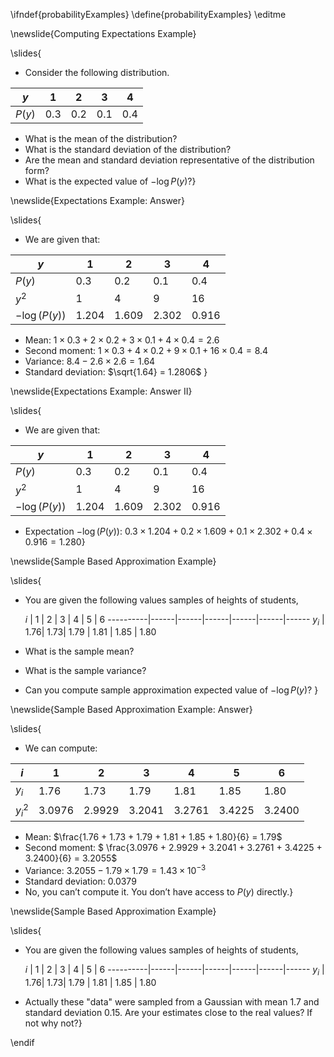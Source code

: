 \ifndef{probabilityExamples}
\define{probabilityExamples}
\editme

\newslide{Computing Expectations Example}

\slides{
* Consider the following distribution.

$y$        |  1  |  2  |  3  |  4
-----------|-----|-----|-----|-----
$P\left(y\right)$ |  0.3|  0.2|  0.1|  0.4

* What is the mean of the distribution?
* What is the standard deviation of the distribution?
* Are the mean and standard deviation representative of the distribution form?
* What is the expected value of $-\log P(y)$?}

\newslide{Expectations Example: Answer}

\slides{
* We are given that:

$y$               |   1   |   2   |   3   |   4
------------------|-------|-------|-------|-------
$P\left(y\right)$ |  0.3  |  0.2  |  0.1  |  0.4
$y^2$             |   1   |   4   |   9   |  16
$-\log(P(y))$     | 1.204 | 1.609 | 2.302 | 0.916

* Mean: $1\times 0.3 + 2\times 0.2 + 3 \times 0.1 + 4 \times 0.4 = 2.6$
* Second moment: $1 \times 0.3 + 4 \times 0.2 + 9 \times 0.1 + 16 \times 0.4 = 8.4$
* Variance: $8.4 - 2.6\times 2.6 = 1.64$
* Standard deviation: $\sqrt{1.64} = 1.2806$
}

\newslide{Expectations Example: Answer II}

\slides{
* We are given that:

$y$               |   1   |   2   |   3   |   4
------------------|-------|-------|-------|-------
$P\left(y\right)$ |  0.3  |  0.2  |  0.1  |  0.4
$y^2$             |   1   |   4   |   9   |  16
$-\log(P(y))$     | 1.204 | 1.609 | 2.302 | 0.916

* Expectation $-\log(P(y))$: $0.3\times 1.204 + 0.2\times 1.609 + 0.1\times 2.302 +0.4\times 0.916 = 1.280$}

\newslide{Sample Based Approximation Example}

\slides{
* You are given the following values samples of heights of students,

    $i$   |   1  |    2 |  3   |   4  |   5  |    6
----------|------|------|------|------|------|------
    $y_i$ |  1.76|  1.73| 1.79 | 1.81 | 1.85 |  1.80

* What is the sample mean?
* What is the sample variance?
* Can you compute sample approximation expected value of $-\log P(y)$?
}

\newslide{Sample Based Approximation Example: Answer}

\slides{
* We can compute:

$i$        |    1    |    2    |    3    |    4    |    5    |    6
-----------|---------|---------|---------|---------|---------|--------
$y_i$      |   1.76  |   1.73  |   1.79  |   1.81  |   1.85  |   1.80
$y^2_i$    |  3.0976 |  2.9929 |  3.2041 |  3.2761 |  3.4225 |  3.2400

* Mean: $\frac{1.76 + 1.73 + 1.79 + 1.81 + 1.85 + 1.80}{6} = 1.79$
* Second moment: $ \frac{3.0976 + 2.9929 + 3.2041 + 3.2761 + 3.4225 + 3.2400}{6} = 3.2055$
* Variance: $3.2055 - 1.79\times1.79 = 1.43\times 10^{-3}$
* Standard deviation: $0.0379$
* No, you can’t compute it. You don’t have access to $P(y)$ directly.}


\newslide{Sample Based Approximation Example}

\slides{
* You are given the following values samples of heights of students,

    $i$   |   1  |    2 |  3   |   4  |   5  |    6
----------|------|------|------|------|------|------
    $y_i$ |  1.76|  1.73| 1.79 | 1.81 | 1.85 |  1.80

* Actually these "data" were sampled from a Gaussian with mean 1.7 and standard deviation 0.15. Are your estimates close to the real values? If not why not?}

\endif

